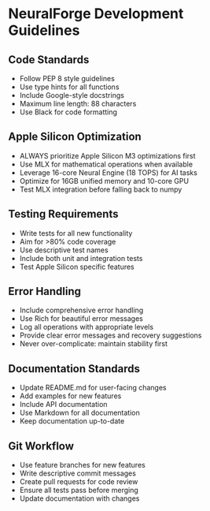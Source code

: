 # NeuralForge Development Guidelines

## Code Standards
- Follow PEP 8 style guidelines
- Use type hints for all functions
- Include Google-style docstrings
- Maximum line length: 88 characters
- Use Black for code formatting

## Apple Silicon Optimization
- ALWAYS prioritize Apple Silicon M3 optimizations first
- Use MLX for mathematical operations when available
- Leverage 16-core Neural Engine (18 TOPS) for AI tasks
- Optimize for 16GB unified memory and 10-core GPU
- Test MLX integration before falling back to numpy

## Testing Requirements
- Write tests for all new functionality
- Aim for >80% code coverage
- Use descriptive test names
- Include both unit and integration tests
- Test Apple Silicon specific features

## Error Handling
- Include comprehensive error handling
- Use Rich for beautiful error messages
- Log all operations with appropriate levels
- Provide clear error messages and recovery suggestions
- Never over-complicate: maintain stability first

## Documentation Standards
- Update README.md for user-facing changes
- Add examples for new features
- Include API documentation
- Use Markdown for all documentation
- Keep documentation up-to-date

## Git Workflow
- Use feature branches for new features
- Write descriptive commit messages
- Create pull requests for code review
- Ensure all tests pass before merging
- Update documentation with changes
